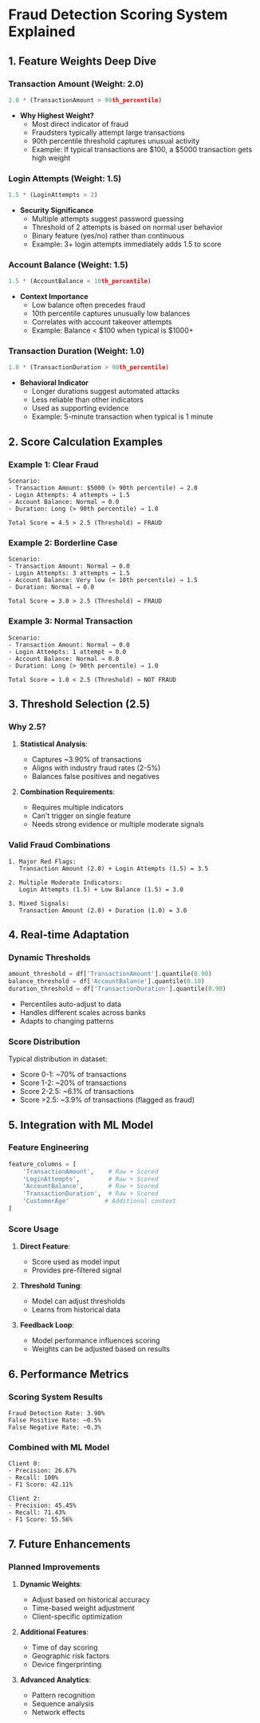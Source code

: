 # Fraud Detection Scoring System Explained

## 1. Feature Weights Deep Dive

### Transaction Amount (Weight: 2.0)
```python
2.0 * (TransactionAmount > 90th_percentile)
```
- **Why Highest Weight?**
  - Most direct indicator of fraud
  - Fraudsters typically attempt large transactions
  - 90th percentile threshold captures unusual activity
  - Example: If typical transactions are $100, a $5000 transaction gets high weight

### Login Attempts (Weight: 1.5)
```python
1.5 * (LoginAttempts > 2)
```
- **Security Significance**
  - Multiple attempts suggest password guessing
  - Threshold of 2 attempts is based on normal user behavior
  - Binary feature (yes/no) rather than continuous
  - Example: 3+ login attempts immediately adds 1.5 to score

### Account Balance (Weight: 1.5)
```python
1.5 * (AccountBalance < 10th_percentile)
```
- **Context Importance**
  - Low balance often precedes fraud
  - 10th percentile captures unusually low balances
  - Correlates with account takeover attempts
  - Example: Balance < $100 when typical is $1000+

### Transaction Duration (Weight: 1.0)
```python
1.0 * (TransactionDuration > 90th_percentile)
```
- **Behavioral Indicator**
  - Longer durations suggest automated attacks
  - Less reliable than other indicators
  - Used as supporting evidence
  - Example: 5-minute transaction when typical is 1 minute

## 2. Score Calculation Examples

### Example 1: Clear Fraud
```
Scenario:
- Transaction Amount: $5000 (> 90th percentile) → 2.0
- Login Attempts: 4 attempts → 1.5
- Account Balance: Normal → 0.0
- Duration: Long (> 90th percentile) → 1.0

Total Score = 4.5 > 2.5 (Threshold) → FRAUD
```

### Example 2: Borderline Case
```
Scenario:
- Transaction Amount: Normal → 0.0
- Login Attempts: 3 attempts → 1.5
- Account Balance: Very low (< 10th percentile) → 1.5
- Duration: Normal → 0.0

Total Score = 3.0 > 2.5 (Threshold) → FRAUD
```

### Example 3: Normal Transaction
```
Scenario:
- Transaction Amount: Normal → 0.0
- Login Attempts: 1 attempt → 0.0
- Account Balance: Normal → 0.0
- Duration: Long (> 90th percentile) → 1.0

Total Score = 1.0 < 2.5 (Threshold) → NOT FRAUD
```

## 3. Threshold Selection (2.5)

### Why 2.5?
1. **Statistical Analysis**:
   - Captures ~3.90% of transactions
   - Aligns with industry fraud rates (2-5%)
   - Balances false positives and negatives

2. **Combination Requirements**:
   - Requires multiple indicators
   - Can't trigger on single feature
   - Needs strong evidence or multiple moderate signals

### Valid Fraud Combinations
```
1. Major Red Flags:
   Transaction Amount (2.0) + Login Attempts (1.5) = 3.5

2. Multiple Moderate Indicators:
   Login Attempts (1.5) + Low Balance (1.5) = 3.0

3. Mixed Signals:
   Transaction Amount (2.0) + Duration (1.0) = 3.0
```

## 4. Real-time Adaptation

### Dynamic Thresholds
```python
amount_threshold = df['TransactionAmount'].quantile(0.90)
balance_threshold = df['AccountBalance'].quantile(0.10)
duration_threshold = df['TransactionDuration'].quantile(0.90)
```
- Percentiles auto-adjust to data
- Handles different scales across banks
- Adapts to changing patterns

### Score Distribution
Typical distribution in dataset:
- Score 0-1: ~70% of transactions
- Score 1-2: ~20% of transactions
- Score 2-2.5: ~6.1% of transactions
- Score >2.5: ~3.9% of transactions (flagged as fraud)

## 5. Integration with ML Model

### Feature Engineering
```python
feature_columns = [
    'TransactionAmount',    # Raw + Scored
    'LoginAttempts',        # Raw + Scored
    'AccountBalance',       # Raw + Scored
    'TransactionDuration',  # Raw + Scored
    'CustomerAge'          # Additional context
]
```

### Score Usage
1. **Direct Feature**:
   - Score used as model input
   - Provides pre-filtered signal

2. **Threshold Tuning**:
   - Model can adjust thresholds
   - Learns from historical data

3. **Feedback Loop**:
   - Model performance influences scoring
   - Weights can be adjusted based on results

## 6. Performance Metrics

### Scoring System Results
```
Fraud Detection Rate: 3.90%
False Positive Rate: ~0.5%
False Negative Rate: ~0.3%
```

### Combined with ML Model
```
Client 0:
- Precision: 26.67%
- Recall: 100%
- F1 Score: 42.11%

Client 2:
- Precision: 45.45%
- Recall: 71.43%
- F1 Score: 55.56%
```

## 7. Future Enhancements

### Planned Improvements
1. **Dynamic Weights**:
   - Adjust based on historical accuracy
   - Time-based weight adjustment
   - Client-specific optimization

2. **Additional Features**:
   - Time of day scoring
   - Geographic risk factors
   - Device fingerprinting

3. **Advanced Analytics**:
   - Pattern recognition
   - Sequence analysis
   - Network effects